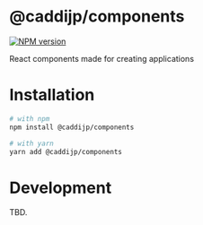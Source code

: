 # @caddijp/components

[![NPM version](https://badge.fury.io/js/%40caddijp%2Fcomponents.svg)](https://badge.fury.io/js/%40caddijp%2Fcomponents)

React components made for creating applications

# Installation

```sh
# with npm
npm install @caddijp/components

# with yarn
yarn add @caddijp/components
```

# Development

TBD.
